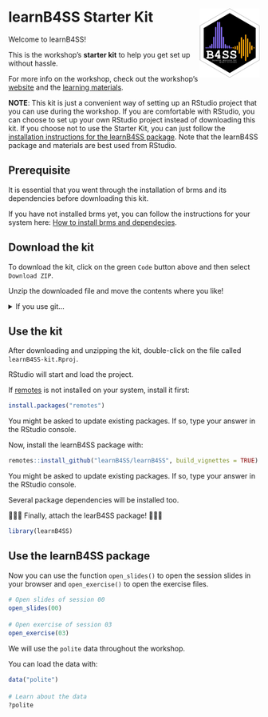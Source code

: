 
<!-- README.md is generated from README.Rmd. Please edit that file -->

# learnB4SS Starter Kit <a href='https://learnb4ss.github.io/learnB4SS'><img src='.assets/logo.png' align="right" height="138" /></a>

Welcome to learnB4SS!

This is the workshop’s **starter kit** to help you get set up without
hassle.

For more info on the workshop, check out the workshop’s
[website](https://learnb4ss.github.io) and the [learning
materials](https://learnb4ss.github.io/learnB4SS/index.html).

**NOTE**: This kit is just a convenient way of setting up an RStudio
project that you can use during the workshop. If you are comfortable
with RStudio, you can choose to set up your own RStudio project instead
of downloading this kit. If you choose not to use the Starter Kit, you
can just follow the [installation instructions for the learnB4SS
package](https://learnb4ss.github.io/learnB4SS/articles/install-learnb4ss.html).
Note that the learnB4SS package and materials are best used from
RStudio.

## Prerequisite

It is essential that you went through the installation of brms and its
dependencies before downloading this kit.

If you have not installed brms yet, you can follow the instructions for
your system here: [How to install brms and
dependecies](https://learnb4ss.github.io/learnB4SS/articles/install-brms.html).

## Download the kit

To download the kit, click on the green `Code` button above and then
select `Download ZIP`.

Unzip the downloaded file and move the contents where you like!

<details>
<summary>
If you use git…
</summary>
<p>
Run <code>git clone
https://github.com/learnB4SS/learnB4SS-kit.git</code> in your command
line.
</p>
</details>

## Use the kit

After downloading and unzipping the kit, double-click on the file called
`learnB4SS-kit.Rproj`.

RStudio will start and load the project.

If [remotes](https://remotes.r-lib.org) is not installed on your system,
install it first:

``` r
install.packages("remotes")
```

You might be asked to update existing packages. If so, type your answer
in the RStudio console.

Now, install the learnB4SS package with:

``` r
remotes::install_github("learnB4SS/learnB4SS", build_vignettes = TRUE)
```

You might be asked to update existing packages. If so, type your answer
in the RStudio console.

Several package dependencies will be installed too.

🎉🎉🎉 Finally, attach the learB4SS package! 🎉🎉🎉

``` r
library(learnB4SS)
```

## Use the learnB4SS package

Now you can use the function `open_slides()` to open the session slides
in your browser and `open_exercise()` to open the exercise files.

``` r
# Open slides of session 00
open_slides(00)

# Open exercise of session 03
open_exercise(03)
```

We will use the `polite` data throughout the workshop.

You can load the data with:

``` r
data("polite")

# Learn about the data
?polite
```

<br>
